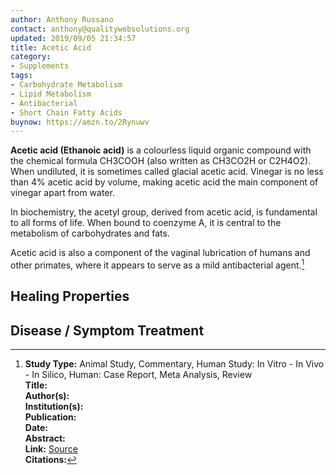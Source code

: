 ```yaml
---
author: Anthony Russano
contact: anthony@qualitywebsolutions.org
updated: 2019/09/05 21:34:57
title: Acetic Acid
category:
- Supplements
tags:
- Carbohydrate Metabolism
- Lipid Metabolism
- Antibacterial
- Short Chain Fatty Acids
buynow: https://amzn.to/2Rynuwv
---
```

**Acetic acid (Ethanoic acid)** is a colourless liquid organic compound with the chemical formula CH3COOH (also written as CH3CO2H or C2H4O2). When undiluted, it is sometimes called glacial acetic acid. Vinegar is no less than 4% acetic acid by volume, making acetic acid the main component of vinegar apart from water.

In biochemistry, the acetyl group, derived from acetic acid, is fundamental to all forms of life. When bound to coenzyme A, it is central to the metabolism of carbohydrates and fats.

Acetic acid is also a component of the vaginal lubrication of humans and other primates, where it appears to serve as a mild antibacterial agent.[^1]

## Healing Properties

## Disease / Symptom Treatment

<script type="text/javascript">
amzn_assoc_tracking_id = "alchemistco07-20";
amzn_assoc_ad_mode = "manual";
amzn_assoc_ad_type = "smart";
amzn_assoc_marketplace = "amazon";
amzn_assoc_region = "US";
amzn_assoc_design = "enhanced_links";
amzn_assoc_asins = "B07CZ6JCZS";
amzn_assoc_placement = "adunit";
amzn_assoc_linkid = "f9da6ea97fe3129c70901f4acceb5075";
</script>
<script src="//z-na.amazon-adsystem.com/widgets/onejs?MarketPlace=US"></script>

[^1]: **Study Type:**  Animal Study, Commentary, Human Study: In Vitro - In Vivo - In Silico, Human: Case Report, Meta Analysis, Review<br>**Title:** <br>**Author(s):**  <br>**Institution(s):** <br>**Publication:** <i> </i><br>**Date:** <br>**Abstract:** <i> </i><br>**Link:** [Source]()<br>**Citations:**

[^5]: **Study Type:**  Animal Study, Commentary, Human Study: In Vitro - In Vivo - In Silico, Human: Case Report, Meta Analysis, Review<br>**Title:** <br>**Author(s):**  <br>**Institution(s):** <br>**Publication:** <i> </i><br>**Date:** <br>**Abstract:** <i> </i><br>**Link:** [Source]()<br>**Citations:**